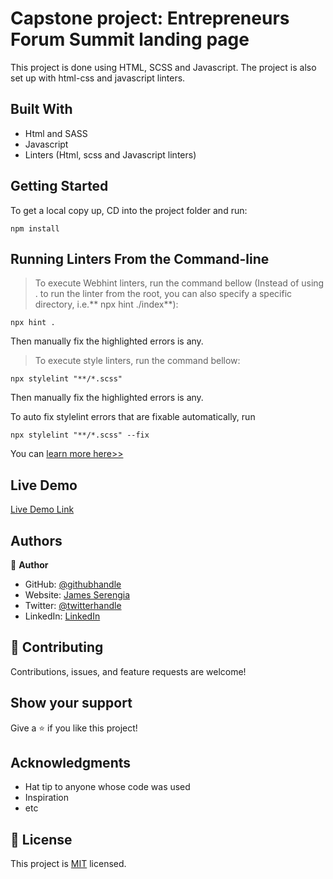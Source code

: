 # Capstone project: Entrepreneurs Forum Summit landing page

This project is done using HTML, SCSS and Javascript. The project is also set up with html-css and javascript linters.

## Built With

- Html and SASS
- Javascript
- Linters (Html, scss and Javascript linters)

## Getting Started

To get a local copy up, CD into the project folder and run:

```
npm install
```

## Running Linters From the Command-line

> To execute Webhint linters, run the command bellow (Instead of using . to run the linter from the root, you can also specify a specific directory, i.e.** npx hint ./index**):

```
npx hint .
```

Then manually fix the highlighted errors is any.

> To execute style linters, run the command bellow:

```
npx stylelint "**/*.scss"
```

Then manually fix the highlighted errors is any.

To auto fix stylelint errors that are fixable automatically, run

```
npx stylelint "**/*.scss" --fix
```

You can [ learn more here>>](https://stylelint.io/user-guide/usage/cli/#autofixing-errors)

## Live Demo

[Live Demo Link](https://serengia.github.io/Entrepreneurs-Forum-Summit---Capstone-Project/)

## Authors

👤 **Author**

- GitHub: [@githubhandle](https://github.com/serengia)
- Website: [James Serengia](https://jamesserengia.com/)
- Twitter: [@twitterhandle](https://twitter.com/jamesserengia)
- LinkedIn: [LinkedIn](https://linkedin.com/in/james-serengia)

## 🤝 Contributing

Contributions, issues, and feature requests are welcome!

## Show your support

Give a ⭐️ if you like this project!

## Acknowledgments

- Hat tip to anyone whose code was used
- Inspiration
- etc

## 📝 License

This project is [MIT](./LICENSE.txt) licensed.
